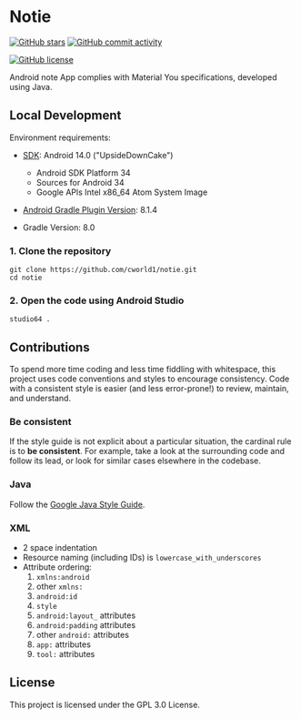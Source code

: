 # Notie

[![GitHub stars](https://img.shields.io/github/stars/cworld1/notie?style=flat-square)](https://github.com/cworld1/notie/stargazers)
[![GitHub commit activity](https://img.shields.io/github/commit-activity/y/cworld1/notie?label=commits&style=flat-square)](https://github.com/cworld1/notie/commits)

<!-- [![GitHub Workflow Status](https://img.shields.io/github/actions/workflow/status/cworld1/notie/.github/workflows/docs-build.yml?branch=main&style=flat-square)](https://github.com/cworld1/notie/actions/workflows/docs-build.yml) -->

[![GitHub license](https://img.shields.io/github/license/cworld1/notie?style=flat-square)](https://github.com/cworld1/notie/blob/main/LICENSE)

Android note App complies with Material You specifications, developed using Java.

## Local Development

Environment requirements:

- [SDK](https://developer.android.com/tools/releases/platforms): Android 14.0 ("UpsideDownCake")
    
    - Android SDK Platform 34
    - Sources for Android 34
    - Google APls Intel x86_64 Atom System Image

- [Android Gradle Plugin Version](https://developer.android.com/build/agp-upgrade-assistant): 8.1.4

- Gradle Version: 8.0

### 1. Clone the repository

```shell
git clone https://github.com/cworld1/notie.git
cd notie
```

### 2. Open the code using Android Studio

```shell
studio64 .
```

## Contributions

To spend more time coding and less time fiddling with whitespace, this project uses code conventions and styles to encourage consistency. Code with a consistent style is easier (and less error-prone!) to review, maintain, and understand.

### Be consistent

If the style guide is not explicit about a particular situation, the cardinal rule is to **be consistent**. For example, take a look at the surrounding code and follow its lead, or look for similar cases elsewhere in the codebase.

### Java

Follow the [Google Java Style Guide](https://google.github.io/styleguide/javaguide.html).

### XML

-   2 space indentation
-   Resource naming (including IDs) is `lowercase_with_underscores`
-   Attribute ordering:
    1.  `xmlns:android`
    2.  other `xmlns:`
    3.  `android:id`
    4.  `style`
    5.  `android:layout_` attributes
    6.  `android:padding` attributes
    7.  other `android:` attributes
    8.  `app:` attributes
    9.  `tool:` attributes

## License

This project is licensed under the GPL 3.0 License.
